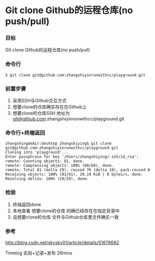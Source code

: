 # Git clone Github的运程仓库(no push/pull)

### 目标
Git clone Github的运程仓库(no push/pull)

### 命令行
`$ git clone git@github.com:zhangshiyinrunwithcc/playground.git`

### 前置步骤
1. 采用SSH与Github交互方式
2. 想要clone的仓库确实存在在Github上
3. 想要clone的仓库SSH 地址为 git@github.com:zhangshiyinrunwithcc/playground.git


### 命令行+终端返回

```
zhangshingdeAir:desktop zhangshiying$ git clone git@github.com:zhangshiyinrunwithcc/playground.git
Cloning into 'playground'...
Enter passphrase for key '/Users/zhangshiying/.ssh/id_rsa':
remote: Counting objects: 81, done.
remote: Compressing objects: 100% (60/60), done.
remote: Total 81 (delta 29), reused 70 (delta 18), pack-reused 0
Receiving objects: 100% (81/81), 20.19 KiB | 0 bytes/s, done.
Resolving deltas: 100% (29/29), done.
```

### 检验
1. 终端返回done
2. 本地查看 想要clone的仓库 的确已经存在在指定目录中
3. 且想要clone的仓库 文件与Github仓库里文件确实一致


### 参考
http://blog.csdn.net/skysky01/article/details/51678692

Timelog 
实验+记录+发布 26mins
